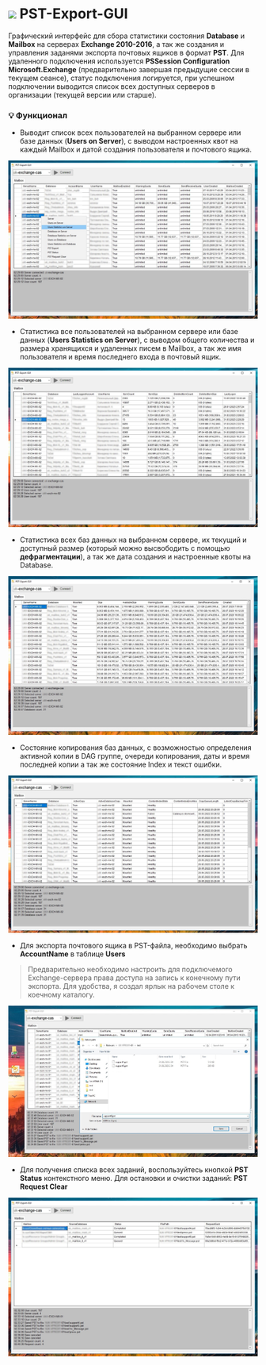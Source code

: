 # <img src="https://github.com/Lifailon/PST-Export-GUI/blob/rsa/Image/ico/pst-64.ico" width="25" /> PST-Export-GUI

Графический интерфейс для сбора статистики состояния **Database** и **Mailbox** на серверах **Exchange 2010-2016**, а так же создания и управления заданями экспорта почтовых ящиков в формат **PST**. Для удаленного подключения используется **PSSession Configuration Microsoft.Exchange** (предварительно завершая предыдущие сессии в текущем сеансе), статус подключения логируется, при успешном подключении выводится список всех доступных серверов в организации (текущей версии или старше).

### 💡 Функционал

- Выводит список всех пользователей на выбранном сервере или базе данных (**Users on Server**), с выводом настроенных квот на каждый Mailbox и датой создания пользователя и почтового ящика.

![Image alt](https://github.com/Lifailon/PST-Export-GUI/blob/rsa/Image/User-List.jpg)

- Статистика все пользователей на выбранном сервере или базе данных (**Users Statistics on Server**), с выводом общего количества и размера хранящихся и удаленных писем в Mailbox, а так же имя пользователя и время последнего входа в почтовый ящик.

![Image alt](https://github.com/Lifailon/PST-Export-GUI/blob/rsa/Image/User-Statistics.jpg)

- Статистика всех баз данных на выбранном сервере, их текущий и доступный размер (который можно высвободить с помощью **дефрагментации**), а так же дата создания и настроенные квоты на Database.

![Image alt](https://github.com/Lifailon/PST-Export-GUI/blob/rsa/Image/Database-Size-And-Quota.jpg)

- Состояние копирования баз данных, с возможностью определения активной копии в DAG группе, очереди копирования, даты и время последней копии а так же состояние Index и текст ошибки.

![Image alt](https://github.com/Lifailon/PST-Export-GUI/blob/rsa/Image/Database-Copy-Statistics.jpg)

- Для экспорта почтового ящика в PST-файла, необходимо выбрать **AccountName** в таблице **Users**
> Предварительно необходимо настроить для подключемого Exchange-сервера права доступа на запись к конечному пути экспорта. Для удобства, я создал ярлык на рабочем столе к коечному каталогу.

![Image alt](https://github.com/Lifailon/PST-Export-GUI/blob/rsa/Image/PST-Export.jpg)

- Для получения списка всех заданий, воспользуйтесь кнопкой **PST Status** контекстного меню. Для остановки и очистки заданий: **PST Request Clear**

![Image alt](https://github.com/Lifailon/PST-Export-GUI/blob/rsa/Image/PST-Status.jpg)
